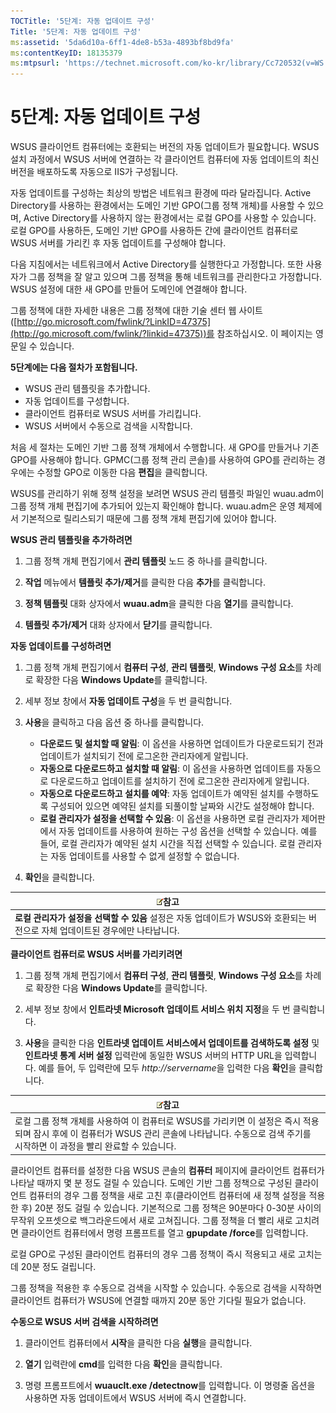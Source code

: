 ```yaml
---
TOCTitle: '5단계: 자동 업데이트 구성'
Title: '5단계: 자동 업데이트 구성'
ms:assetid: '5da6d10a-6ff1-4de8-b53a-4893bf8bd9fa'
ms:contentKeyID: 18135379
ms:mtpsurl: 'https://technet.microsoft.com/ko-kr/library/Cc720532(v=WS.10)'
---
```


5단계: 자동 업데이트 구성
=========================

WSUS 클라이언트 컴퓨터에는 호환되는 버전의 자동 업데이트가 필요합니다. WSUS 설치 과정에서 WSUS 서버에 연결하는 각 클라이언트 컴퓨터에 자동 업데이트의 최신 버전을 배포하도록 자동으로 IIS가 구성됩니다.

자동 업데이트를 구성하는 최상의 방법은 네트워크 환경에 따라 달라집니다. Active Directory를 사용하는 환경에서는 도메인 기반 GPO(그룹 정책 개체)를 사용할 수 있으며, Active Directory를 사용하지 않는 환경에서는 로컬 GPO를 사용할 수 있습니다. 로컬 GPO를 사용하든, 도메인 기반 GPO를 사용하든 간에 클라이언트 컴퓨터로 WSUS 서버를 가리킨 후 자동 업데이트를 구성해야 합니다.

다음 지침에서는 네트워크에서 Active Directory를 실행한다고 가정합니다. 또한 사용자가 그룹 정책을 잘 알고 있으며 그룹 정책을 통해 네트워크를 관리한다고 가정합니다. WSUS 설정에 대한 새 GPO를 만들어 도메인에 연결해야 합니다.

그룹 정책에 대한 자세한 내용은 그룹 정책에 대한 기술 센터 웹 사이트([http://go.microsoft.com/fwlink/?LinkID=47375](http://go.microsoft.com/fwlink/?linkid=47375))를 참조하십시오. 이 페이지는 영문일 수 있습니다.

**5단계에는 다음 절차가 포함됩니다.**

-   WSUS 관리 템플릿을 추가합니다.
-   자동 업데이트를 구성합니다.
-   클라이언트 컴퓨터로 WSUS 서버를 가리킵니다.
-   WSUS 서버에서 수동으로 검색을 시작합니다.

처음 세 절차는 도메인 기반 그룹 정책 개체에서 수행합니다. 새 GPO를 만들거나 기존 GPO를 사용해야 합니다. GPMC(그룹 정책 관리 콘솔)를 사용하여 GPO를 관리하는 경우에는 수정할 GPO로 이동한 다음 **편집**을 클릭합니다.

WSUS를 관리하기 위해 정책 설정을 보려면 WSUS 관리 템플릿 파일인 wuau.adm이 그룹 정책 개체 편집기에 추가되어 있는지 확인해야 합니다. wuau.adm은 운영 체제에서 기본적으로 릴리스되기 때문에 그룹 정책 개체 편집기에 있어야 합니다.

**WSUS 관리 템플릿을 추가하려면**
1.  그룹 정책 개체 편집기에서 **관리 템플릿** 노드 중 하나를 클릭합니다.

2.  **작업** 메뉴에서 **템플릿 추가/제거**를 클릭한 다음 **추가**를 클릭합니다.

3.  **정책 템플릿** 대화 상자에서 **wuau.adm**을 클릭한 다음 **열기**를 클릭합니다.

4.  **템플릿 추가/제거** 대화 상자에서 **닫기**를 클릭합니다.

**자동 업데이트를 구성하려면**
1.  그룹 정책 개체 편집기에서 **컴퓨터 구성**, **관리 템플릿**, **Windows 구성 요소**를 차례로 확장한 다음 **Windows Update**를 클릭합니다.

2.  세부 정보 창에서 **자동 업데이트 구성**을 두 번 클릭합니다.

3.  **사용**을 클릭하고 다음 옵션 중 하나를 클릭합니다.

    -   **다운로드 및 설치할 때 알림**: 이 옵션을 사용하면 업데이트가 다운로드되기 전과 업데이트가 설치되기 전에 로그온한 관리자에게 알립니다.
    -   **자동으로 다운로드하고 설치할 때 알림**: 이 옵션을 사용하면 업데이트를 자동으로 다운로드하고 업데이트를 설치하기 전에 로그온한 관리자에게 알립니다.
    -   **자동으로 다운로드하고 설치를 예약**: 자동 업데이트가 예약된 설치를 수행하도록 구성되어 있으면 예약된 설치를 되풀이할 날짜와 시간도 설정해야 합니다.
    -   **로컬 관리자가 설정을 선택할 수 있음**: 이 옵션을 사용하면 로컬 관리자가 제어판에서 자동 업데이트를 사용하여 원하는 구성 옵션을 선택할 수 있습니다. 예를 들어, 로컬 관리자가 예약된 설치 시간을 직접 선택할 수 있습니다. 로컬 관리자는 자동 업데이트를 사용할 수 없게 설정할 수 없습니다.

4.  **확인**을 클릭합니다.

| ![](images/Cc720532.note(WS.10).gif)참고                                                        |
|------------------------------------------------------------------------------------------------------------------------------|
| **로컬 관리자가 설정을 선택할 수 있음** 설정은 자동 업데이트가 WSUS와 호환되는 버전으로 자체 업데이트된 경우에만 나타납니다. |

**클라이언트 컴퓨터로 WSUS 서버를 가리키려면**
1.  그룹 정책 개체 편집기에서 **컴퓨터 구성**, **관리 템플릿**, **Windows 구성 요소**를 차례로 확장한 다음 **Windows Update**를 클릭합니다.

2.  세부 정보 창에서 **인트라넷 Microsoft 업데이트 서비스 위치 지정**을 두 번 클릭합니다.

3.  **사용**을 클릭한 다음 **인트라넷 업데이트 서비스에서 업데이트를 검색하도록 설정** 및 **인트라넷 통계 서버 설정** 입력란에 동일한 WSUS 서버의 HTTP URL을 입력합니다. 예를 들어, 두 입력란에 모두 *http://servername*을 입력한 다음 **확인**을 클릭합니다.

| ![](images/Cc720532.note(WS.10).gif)참고                                                                                                                                  |
|--------------------------------------------------------------------------------------------------------------------------------------------------------------------------------------------------------|
| 로컬 그룹 정책 개체를 사용하여 이 컴퓨터로 WSUS를 가리키면 이 설정은 즉시 적용되며 잠시 후에 이 컴퓨터가 WSUS 관리 콘솔에 나타납니다. 수동으로 검색 주기를 시작하면 이 과정을 빨리 완료할 수 있습니다. |

클라이언트 컴퓨터를 설정한 다음 WSUS 콘솔의 **컴퓨터** 페이지에 클라이언트 컴퓨터가 나타날 때까지 몇 분 정도 걸릴 수 있습니다. 도메인 기반 그룹 정책으로 구성된 클라이언트 컴퓨터의 경우 그룹 정책을 새로 고친 후(클라이언트 컴퓨터에 새 정책 설정을 적용한 후) 20분 정도 걸릴 수 있습니다. 기본적으로 그룹 정책은 90분마다 0-30분 사이의 무작위 오프셋으로 백그라운드에서 새로 고쳐집니다. 그룹 정책을 더 빨리 새로 고치려면 클라이언트 컴퓨터에서 명령 프롬프트를 열고 **gpupdate /force**를 입력합니다.

로컬 GPO로 구성된 클라이언트 컴퓨터의 경우 그룹 정책이 즉시 적용되고 새로 고치는 데 20분 정도 걸립니다.

그룹 정책을 적용한 후 수동으로 검색을 시작할 수 있습니다. 수동으로 검색을 시작하면 클라이언트 컴퓨터가 WSUS에 연결할 때까지 20분 동안 기다릴 필요가 없습니다.

**수동으로 WSUS 서버 검색을 시작하려면**
1.  클라이언트 컴퓨터에서 **시작**을 클릭한 다음 **실행**을 클릭합니다.

2.  **열기** 입력란에 **cmd**를 입력한 다음 **확인**을 클릭합니다.

3.  명령 프롬프트에서 **wuauclt.exe /detectnow**를 입력합니다. 이 명령줄 옵션을 사용하면 자동 업데이트에서 WSUS 서버에 즉시 연결합니다.
